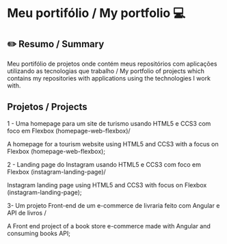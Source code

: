 # Meu portifólio / My portfolio 💻

## ✏️ Resumo / Summary
  Meu portifólio de projetos onde contém meus repositórios com aplicações utilizando as tecnologias que trabalho / 
  My portfolio of projects which contains my repositories with applications using the technologies I work with.


## Projetos / Projects
  
 1 - Uma homepage para um site de turismo usando HTML5 e CCS3 com foco em Flexbox (homepage-web-flexbox)/
 
 A homepage for a tourism website using HTML5 and CCS3 with a focus on Flexbox (homepage-web-flexbox);
 
 
 2 - Landing page do Instagram usando HTML5 e CCS3 com foco em Flexbox (instagram-landing-page)/
 
 Instagram landing page using HTML5 and CCS3 with focus on Flexbox (instagram-landing-page);
 
 
 
 3- Um projeto Front-end de um e-commerce de livraria feito com Angular e API de livros /
 
 A Front end project of a book store e-commerce made with Angular and consuming books API;
 
